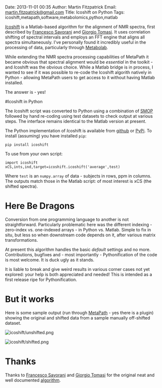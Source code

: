Date: 2013-11-01 00:35
Author: Martin Fitzpatrick
Email: martin.fitzpatrick@gmail.com
Title: Icoshift on Python
Tags: icoshift,metapath,software,metabolomics,python,matlab

[*I*coshift](http://www.ncbi.nlm.nih.gov/pubmed/20004603) is a Matlab-based algorithm for the alignment of NMR spectra, first described by [Francesco Savorani](www.models.life.ku.dk) and [Giorgio Tomasi](www.igm.life.ku.dk). It uses correlation shifting of spectral intervals and employs an FFT engine that aligns all spectra simultaneously. I've personally found it incredibly useful in the processing of data, particularly through [Metabolab](http://beregond.bham.ac.uk/nmrlab/).

While extending the NMR spectra processing capabilities of MetaPath it became obvious that spectral alignment would be *essential* in the toolkit - and *I*coshift was the obvious choice. While a Matlab bridge is in process, I wanted to see if it was possible to re-code the Icoshift algorith natively in Python - allowing MetaPath users to get access to it without having Matlab installed.

The answer is - yes!

#Icoshift in Python

The *I*coshift script was converted to Python using a combination of [SMOP](http://chiselapp.com/user/victorlei/repository/smop-dev/home) followed by hand re-coding using test datasets to check output at various steps.  The interface remains identical to the Matlab version at present.

The Python implementation of *I*coshift is available from [github](https://github.com/mfitzp/icoshift) or [PyPi](https://pypi.python.org/pypi/icoshift/0.1). To install (assuming) you have installed `pip`:

    pip install icoshift

To use from your own script:

    import icoshift
    xCS,ints,ind,target=icoshift.icoshift('average',test)

Where `test` is an `numpy.array` of data - subjects in rows, ppm in columns. The outputs match those in the Matlab script: of most interest is xCS (the shifted spectra).

# Here Be Dragons

Conversion from one programming language to another is not straightforward. Particularly problematic here was the different indexing - zero-index vs. one-indexed arrays - in Python vs. Matlab. Simple to fix in situ, but less so when downstream code depends on it, after various matrix transformations.

At present this algorithm handles the basic *default* settings and no more. Contributions, bugfixes and - most importantly - Pythonification of the code is most welcome. It is duck ugly as it stands.

It is liable to break and give weird results in various corner cases not yet explored: your help is both appreciated and needed! This is intended as a first release ripe for Pythonification.

# But it works

Here is some sample output (run through [MetaPath](http://martinfitzpatrick.name/article/metapath-gets-flexible-an-interactive-analysis-workflow-tool) - yes there is a plugin) showing the original and shifted data from a sample manually off-shifted dataset.

![icoshift/unshifted.png](/static/images/software/icoshift/unshifted.png)

![icoshift/shifted.png](/static/images/software/icoshift/shifted.png)

# Thanks

Thanks to [Francesco Savorani](www.models.life.ku.dk) and [Giorgio Tomasi](www.igm.life.ku.dk) for the original neat and well documented [algorithm](http://www.ncbi.nlm.nih.gov/pubmed/20004603).